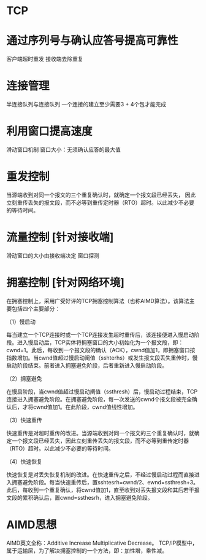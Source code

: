 # TCP

# 通过序列号与确认应答号提高可靠性

客户端超时重发
接收端去除重复

# 连接管理

半连接队列与连接队列
一个连接的建立至少需要3 + 4个包才能完成

# 利用窗口提高速度

滑动窗口机制
窗口大小：无须确认应答的最大值

# 重发控制

当源端收到对同一个报文的三个重复确认时，就确定一个报文段已经丢失，
因此立刻重传丢失的报文段，而不必等到重传定时器（RTO）超时。以此减少不必要的等待时间。

# 流量控制 [针对接收端]

滑动窗口的大小由接收端决定
窗口探测

# 拥塞控制 [针对网络环境]

在拥塞控制上，采用广受好评的TCP拥塞控制算法（也称AIMD算法）。该算法主要包括四个主要部分：

（1）慢启动

每当建立一个TCP连接时或一个TCP连接发生超时重传后，该连接便进入慢启动阶段。进入慢启动后，TCP实体将拥塞窗口的大小初始化为一个报文段，即：cwnd=1。此后，每收到一个报文段的确认（ACK），cwnd值加1，即拥塞窗口按指数增加。当cwnd值超过慢启动阐值（sshterhs）或发生报文段丢失重传时，慢启动阶段结束。前者进入拥塞避免阶段，后者重新进入慢启动阶段。

（2）拥塞避免

在慢启阶段，当cwnd值超过慢启动阐值（ssthresh）后，慢启动过程结束，TCP连接进入拥塞避免阶段。在拥塞避免阶段，每一次发送的cwnd个报文段被完全确认后，才将cwnd值加1。在此阶段，cwnd值线性增加。

（3）快速重传

快速重传是对超时重传的改进。当源端收到对同一个报文的三个重复确认时，就确定一个报文段已经丢失，因此立刻重传丢失的报文段，而不必等到重传定时器（RTO）超时。以此减少不必要的等待时间。

（4）快速恢复

快速恢复是对丢失恢复机制的改进。在快速重传之后，不经过慢启动过程而直接进入拥塞避免阶段。每当快速重传后，置sshtesrh=cwnd/2、ewnd=ssthresh+3。此后，每收到一个重复确认，将cwnd值加1，直至收到对丢失报文段和其后若干报文段的累积确认后，置cwnd=ssthesrh，进入拥塞避免阶段。

# AIMD思想

AIMD英文全称：Additive Increase Multiplicative Decrease。
TCP/IP模型中，属于运输层，为了解决拥塞控制的一个方法，即：加性增，乘性减。



